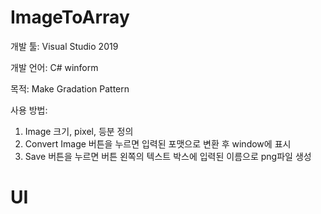 # ImageToArray

개발 툴: Visual Studio 2019

개발 언어: C# winform

목적: Make Gradation Pattern

사용 방법:

1. Image 크기, pixel, 등분 정의
2. Convert Image 버튼을 누르면 입력된 포맷으로 변환 후 window에 표시
3. Save 버튼을 누르면 버튼 왼쪽의 텍스트 박스에 입력된 이름으로 png파일 생성


# UI

